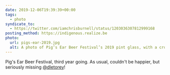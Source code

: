 ```yaml
---
date: 2019-12-06T19:39:39+00:00
tags:
  - photo
syndicate_to:
  - https://twitter.com/iamchrisburnell/status/1203036307812999168
posting_method: https://indigenous.realize.be
photo:
  url: pigs-ear-2019.jpg
  alt: A photo of Pig’s Ear Beer Festival’s 2019 pint glass, with a crowd of people in the background
---
```


Pig's Ear Beer Festival, third year going. As usual, couldn't be happier, but seriously missing <a href="https://twitter.com/dletorey">@dletorey</a>!
